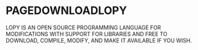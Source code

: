 # PAGEDOWNLOADLOPY
LOPY IS AN OPEN SOURCE PROGRAMMING LANGUAGE FOR MODIFICATIONS WITH SUPPORT FOR LIBRARIES AND FREE TO DOWNLOAD, COMPILE, MODIFY, AND MAKE IT AVAILABLE IF YOU WISH.
